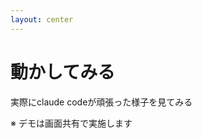 ```yaml
---
layout: center
---
```


# 動かしてみる

<div class="text-2xl text-gray-600 mt-12">
  実際にclaude codeが頑張った様子を見てみる
</div>

<div v-click class="mt-12 bg-gray-100 p-6 rounded-lg">
  <p class="text-lg text-center text-gray-700">
    ※ デモは画面共有で実施します
  </p>
</div>

<!--
Speaker notes:
- 画面共有にするので詳細は省略
- 実際の分析過程を見せる
- 生成されたNotebookを確認
-->